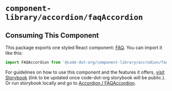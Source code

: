 # `component-library/accordion/faqAccordion`

## Consuming This Component

This package exports one styled React component: [FAQ](FAQAccordion.tsx).
You can import it like this:

```javascript
import FAQAccordion from '@code-dot-org/component-library/accrodion/faqAccordion';
```

For guidelines on how to use this component and the features it
offers, [visit Storybook](https://code-dot-org.github.io/dsco_)
(link to be updated once code-dot-org storybook will be public.).
Or run storybook locally and go
to [Accordion / FAQAccordion](http://localhost:6006/?path=/docs/designsystem-accordion-faq-accordion).
